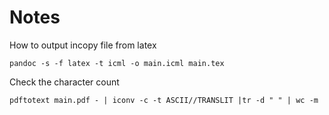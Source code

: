 # Notes

How to output incopy file from latex
```
pandoc -s -f latex -t icml -o main.icml main.tex
```

Check the character count
```
pdftotext main.pdf - | iconv -c -t ASCII//TRANSLIT |tr -d " " | wc -m
``` 